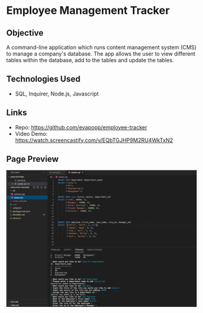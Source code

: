 # Employee Management Tracker

## Objective 
A command-line application which runs content management system (CMS) to manage a company's database. The app allows the user to view different tables within the database, add to the tables and update the tables.

## Technologies Used
* SQL, Inquirer, Node.js, Javascript

## Links
* Repo: https://github.com/evapopp/employee-tracker
* Video Demo: https://watch.screencastify.com/v/EQbTGJHP9M2RU4WkTxN2

## Page Preview
![script preview](./utils/screenshot.png)